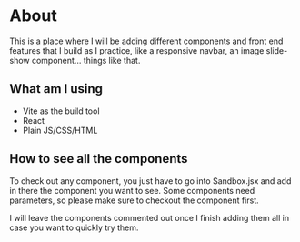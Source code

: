 # About

This is a place where I will be adding different  components and front end features that I build as I practice, like a responsive navbar, an image slide-show component... things like that.

## What am I using
- Vite as the build tool
- React
- Plain JS/CSS/HTML

## How to see all the components

To check out any component, you just have to go into Sandbox.jsx and add in there the component you want to see. Some components need parameters, so please make sure to checkout the component first.

I will leave the components commented out once I finish adding them all in case you want to quickly try them.